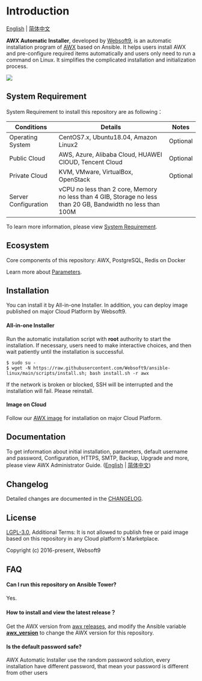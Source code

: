 # Introduction

[English](/README.md) | [简体中文](/README_zh.md)  

**AWX Automatic Installer**, developed by [Websoft9](https://www.websoft9.com), is an automatic installation program of [AWX](https://github.com/ansible/awx) based on Ansible. It helps users install AWX and pre-configure required items automatically and users only need to run a command on Linux. It simplifies the complicated installation and initialization process.  

![](https://libs.websoft9.com/Websoft9/DocsPicture/en/awx/awxui-websoft9.png)

## System Requirement

System Requirement to install this repository are as following：

| Conditions       | Details                               | Notes                |
| -------------- | ----------------------------------- | -------------------- |
| Operating System   | CentOS7.x, Ubuntu18.04, Amazon Linux2 | Optional                 |
| Public Cloud     | AWS, Azure, Alibaba Cloud, HUAWEI ClOUD, Tencent Cloud    | Optional                 |
| Private Cloud     | KVM, VMware, VirtualBox, OpenStack    | Optional                 |
| Server Configuration | vCPU no less than 2 core, Memory no less than  4 GIB, Storage no less than 20 GB, Bandwidth no less than 100M ||

To learn more information, please view [System Requirement](https://github.com/ansible/awx/blob/devel/INSTALL.md#system-requirements).

## Ecosystem

Core components of this repository: AWX, PostgreSQL, Redis on Docker

Learn more about [Parameters](/docs/stack-components.md).

## Installation

You can install it by All-in-one Installer. In addition, you can deploy image published on major Cloud Platform by Websoft9.

#### All-in-one Installer

Run the automatic installation script with **root** authority to start the installation. If necessary, users need to make interactive choices, and then wait patiently until the installation is successful.

```
$ sudo su -
$ wget -N https://raw.githubusercontent.com/Websoft9/ansible-linux/main/scripts/install.sh; bash install.sh -r awx
```

If the network is broken or blocked, SSH will be interrupted and the installation will fail. Please reinstall.

#### Image on Cloud 

Follow our [AWX image](https://apps.websoft9.com/awx) for installation on major Cloud Platform.

## Documentation

To get information about initial installation, parameters, default username and password, Configuration, HTTPS, SMTP, Backup, Upgrade and more, please view AWX Administrator Guide. ([English](https://support.websoft9.com/docs/awx) | [简体中文](https://support.websoft9.com/docs/awx/zh))

## Changelog

Detailed changes are documented in the [CHANGELOG](/CHANGELOG.md).

## License

[LGPL-3.0](/License.md), Additional Terms: It is not allowed to publish free or paid image based on this repository in any Cloud platform's Marketplace.

Copyright (c) 2016-present, Websoft9

## FAQ

#### Can I run this repository on Ansible Tower? 

Yes.

#### How to install and view the latest release？

Get the AWX version from [awx releases](https://github.com/ansible/awx/releases), and modify the Ansible variable **[awx_version](/roles/ansible/defaults/main.yml)** to change the AWX version for this repository. 

#### Is the default password safe?

AWX Automatic Installer use the random password solution, every installation have different password, that mean your password is different from other users
